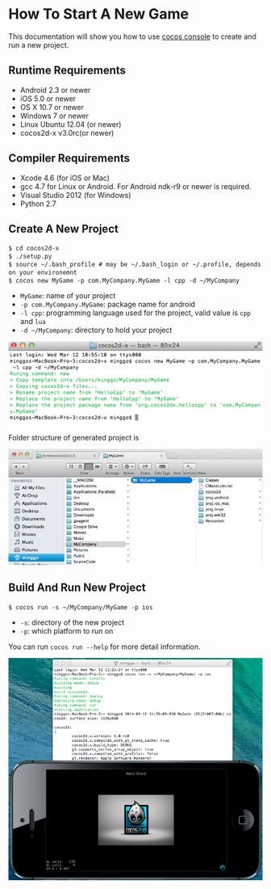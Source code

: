 # How To Start A New Game

This documentation will show you how to use [cocos console](https://github.com/cocos2d/cocos2d-console) to create and run a new project. 

## Runtime Requirements

* Android 2.3 or newer
* iOS 5.0 or newer
* OS X 10.7 or newer
* Windows 7 or newer
* Linux Ubuntu 12.04 (or newer)
* cocos2d-x v3.0rc(or newer)

## Compiler Requirements

* Xcode 4.6 (for iOS or Mac)
* gcc 4.7 for Linux or Android. For Android ndk-r9 or newer is required.
* Visual Studio 2012 (for Windows)
* Python 2.7


## Create A New Project

    $ cd cocos2d-x
    $ ./setup.py
    $ source ~/.bash_profile # may be ~/.bash_login or ~/.profile, depends on your environemnt
    $ cocos new MyGame -p com.MyCompany.MyGame -l cpp -d ~/MyCompany

* `MyGame`: name of your project 
* `-p com.MyCompany.MyGame`: package name for android
* `-l cpp`: programming language used for the project, valid value is `cpp` and `lua`
* `-d ~/MyCompany`: directory to hold your project

![new game](res/new_game.png)

Folder structure of generated project is

![folder structure](res/folder_structure.png)

## Build And Run New Project


    $ cocos run -s ~/MyCompany/MyGame -p ios
    
* `-s`: directory of the new project
* `-p`: which platform to run on

You can run `cocos run --help` for more detail information.

![run scree](res/run_screen.png)



